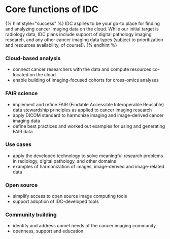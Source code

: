 # Core functions of IDC

{% hint style="success" %}
IDC aspires to be your go-to place for finding and analyzing cancer imaging data on the cloud. While our initial target is radiology data, IDC plans include support of digital pathology imaging research, and any other cancer imaging data types \(subject to prioritization and resources availability, of course!\).
{% endhint %}

### Cloud-based analysis

* connect cancer researchers with the data and compute resources co-located on the cloud
* enable building of imaging-focused cohorts for cross-omics analyses

### FAIR science

* implement and refine FAIR \(Findable Accessible Interoperable Reusable\) data stewardship principles as applied to cancer imaging research
* apply DICOM standard to harmonize imaging and image-derived cancer imaging data
* define best practices and worked out examples for using and generating FAIR data

### Use cases

* apply the developed technology to solve meaningful research problems in radiology, digital pathology, and other domains
* examples of harmonization of images, image-derived and image-related data

### Open source

* simplify access to open source image computing tools
* support adoption of IDC-developed tools

### Community building

* identify and address unmet needs of the cancer imaging community
* openness, support and education 

